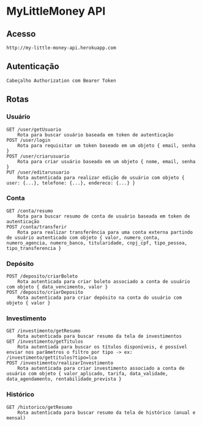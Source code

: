 # MyLittleMoney API

## Acesso
    http://my-little-money-api.herokuapp.com
## Autenticação
    Cabeçalho Authorization com Bearer Token
## Rotas
### Usuário
    GET /user/getUsuario
        Rota para buscar usuário baseada em token de autenticação
    POST /user/login
        Rota para requisitar um token baseado em um objeto { email, senha }
    POST /user/criarusuario
        Rota para criar usuário baseado em um objeto { nome, email, senha }
    PUT /user/editarusuario
        Rota autenticada para realizar edição de usuário com objeto { user: {...}, telefone: {...}, endereco: {...} }
### Conta
    GET /conta/resumo
        Rota para buscar resumo de conta de usuário baseada em token de autenticação
    POST /conta/transferir
        Rota para realizar transferência para uma conta externa partindo de usuário autenticado com objeto { valor, numero_conta, numero_agencia, numero_banco, titularidade, cnpj_cpf, tipo_pessoa, tipo_transferencia }
### Depósito
    POST /deposito/criarBoleto
        Rota autenticada para criar boleto associado a conta de usuário com objeto { data_vencimento, valor }
    POST /deposito/criarDeposito
        Rota autenticada para criar depósito na conta do usuário com objeto { valor }
### Investimento
    GET /investimento/getResumo
        Rota autenticada para buscar resumo da tela de investimentos
    GET /investimento/getTitulos
        Rota autentiada para buscar os títulos disponíveis, é possível enviar nos parâmetros o filtro por tipo -> ex: /investimento/gettitulos?tipo=lca
    POST /investimento/realizarInvestimento
        Rota autenticada para criar investimento associado a conta de usuário com objeto { valor_aplicado, tarifa, data_validade, data_agendamento, rentabilidade_prevista }
### Histórico
    GET /historico/getResumo
        Rota autenticada para buscar resumo da tela de histórico (anual e mensal)